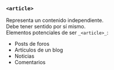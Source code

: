 ### `<article>`

Representa un contenido independiente.  
Debe tener sentido por sí mismo.  
Elementos potenciales de ser `_<article>_`:

- Posts de foros
- Artículos de un blog
- Noticias
- Comentarios
